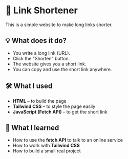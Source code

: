# 🔗 Link Shortener

This is a simple website to make long links shorter.  


## 💡 What does it do?

- You write a long link (URL).
- Click the "Shorten" button.
- The website gives you a short link.
- You can copy and use the short link anywhere.

## 🛠️ What I used

- **HTML** – to build the page
- **Tailwind CSS** – to style the page easily
- **JavaScript (Fetch API)** – to get the short link 

## 🧠 What I learned

- How to use the **fetch API** to talk to an online service
- How to work with **Tailwind CSS**
- How to build a small real project

